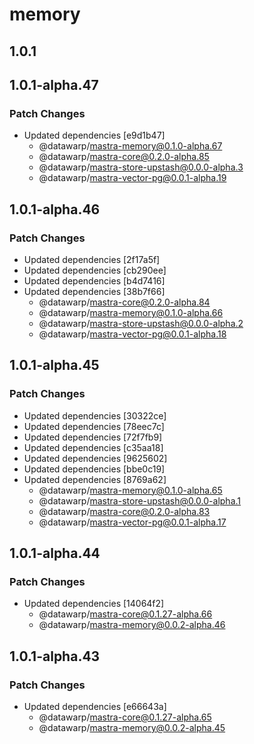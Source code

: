 # memory

## 1.0.1

## 1.0.1-alpha.47

### Patch Changes

- Updated dependencies [e9d1b47]
  - @datawarp/mastra-memory@0.1.0-alpha.67
  - @datawarp/mastra-core@0.2.0-alpha.85
  - @datawarp/mastra-store-upstash@0.0.0-alpha.3
  - @datawarp/mastra-vector-pg@0.0.1-alpha.19

## 1.0.1-alpha.46

### Patch Changes

- Updated dependencies [2f17a5f]
- Updated dependencies [cb290ee]
- Updated dependencies [b4d7416]
- Updated dependencies [38b7f66]
  - @datawarp/mastra-core@0.2.0-alpha.84
  - @datawarp/mastra-memory@0.1.0-alpha.66
  - @datawarp/mastra-store-upstash@0.0.0-alpha.2
  - @datawarp/mastra-vector-pg@0.0.1-alpha.18

## 1.0.1-alpha.45

### Patch Changes

- Updated dependencies [30322ce]
- Updated dependencies [78eec7c]
- Updated dependencies [72f7fb9]
- Updated dependencies [c35aa18]
- Updated dependencies [9625602]
- Updated dependencies [bbe0c19]
- Updated dependencies [8769a62]
  - @datawarp/mastra-memory@0.1.0-alpha.65
  - @datawarp/mastra-store-upstash@0.0.0-alpha.1
  - @datawarp/mastra-core@0.2.0-alpha.83
  - @datawarp/mastra-vector-pg@0.0.1-alpha.17

## 1.0.1-alpha.44

### Patch Changes

- Updated dependencies [14064f2]
  - @datawarp/mastra-core@0.1.27-alpha.66
  - @datawarp/mastra-memory@0.0.2-alpha.46

## 1.0.1-alpha.43

### Patch Changes

- Updated dependencies [e66643a]
  - @datawarp/mastra-core@0.1.27-alpha.65
  - @datawarp/mastra-memory@0.0.2-alpha.45
